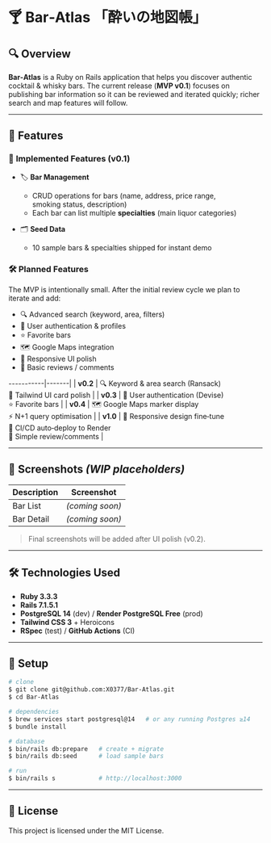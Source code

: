 # 🍸 Bar‑Atlas 「酔いの地図帳」

## 🔍 Overview

**Bar‑Atlas** is a Ruby on Rails application that helps you discover authentic cocktail & whisky bars. The current release (**MVP v0.1**) focuses on publishing bar information so it can be reviewed and iterated quickly; richer search and map features will follow.

---

## 🚀 Features

### 📝 **Implemented Features (v0.1)**

- 🏷 **Bar Management**

  - CRUD operations for bars (name, address, price range, smoking status, description)
  - Each bar can list multiple **specialties** (main liquor categories)

- 🗂 **Seed Data**

  - 10 sample bars & specialties shipped for instant demo

### 🛠 **Planned Features**

The MVP is intentionally small. After the initial review cycle we plan to iterate and add:

- 🔍 Advanced search (keyword, area, filters)
- 👤 User authentication & profiles
- ⭐ Favorite bars
- 🗺 Google Maps integration
- 📱 Responsive UI polish
- 💬 Basic reviews / comments

\-----------|-------|
\| **v0.2** | 🔍 Keyword & area search (Ransack)<br>🎨 Tailwind UI card polish |
\| **v0.3** | 👤 User authentication (Devise)<br>⭐ Favorite bars |
\| **v0.4** | 🗺 Google Maps marker display<br>⚡ N+1 query optimisation |
\| **v1.0** | 📱 Responsive design fine‑tune<br>🔄 CI/CD auto‑deploy to Render<br>💬 Simple review/comments |

---

## 📸 Screenshots _(WIP placeholders)_

| Description | Screenshot      |
| ----------- | --------------- |
| Bar List    | _(coming soon)_ |
| Bar Detail  | _(coming soon)_ |

> Final screenshots will be added after UI polish (v0.2).

---

## 🛠 Technologies Used

- **Ruby 3.3.3**
- **Rails 7.1.5.1**
- **PostgreSQL 14** (dev) / **Render PostgreSQL Free** (prod)
- **Tailwind CSS 3** + Heroicons
- **RSpec** (test) / **GitHub Actions** (CI)

---

## 🔧 Setup

```bash
# clone
$ git clone git@github.com:X0377/Bar-Atlas.git
$ cd Bar-Atlas

# dependencies
$ brew services start postgresql@14   # or any running Postgres ≥14
$ bundle install

# database
$ bin/rails db:prepare   # create + migrate
$ bin/rails db:seed      # load sample bars

# run
$ bin/rails s            # http://localhost:3000
```

---

## 🎠 License

This project is licensed under the MIT License.
